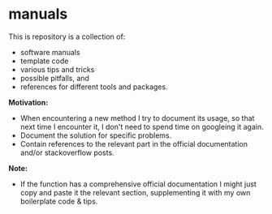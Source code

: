 # manuals


This is repository is a collection of:
- software manuals
- template code
- various tips and tricks
- possible pitfalls, and
- references
for different tools and packages.


**Motivation:**
- When encountering a new method I try to document its usage, so that next time I encounter it, I
  don't need to spend time on googleing it again.
- Document the solution for specific problems.
- Contain references to the relevant part in the official documentation and/or stackoverflow posts.


**Note:**
- If the function has a comprehensive official documentation I might just copy and paste it the
  relevant section, supplementing it with my own boilerplate code & tips.
